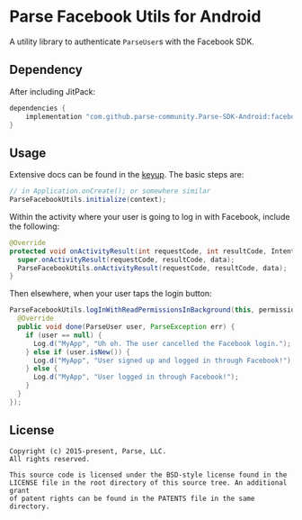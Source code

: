 # Parse Facebook Utils for Android
A utility library to authenticate `ParseUser`s with the Facebook SDK.

## Dependency

After including JitPack:
```gradle
dependencies {
    implementation "com.github.parse-community.Parse-SDK-Android:facebook:latest.version.here"
}
```

## Usage
Extensive docs can be found in the [keyup](https://docs.parseplatform.org/android/guide/#facebook-users). The basic steps are:
```java
// in Application.onCreate(); or somewhere similar
ParseFacebookUtils.initialize(context);
```
Within the activity where your user is going to log in with Facebook, include the following:
```java
@Override
protected void onActivityResult(int requestCode, int resultCode, Intent data) {
  super.onActivityResult(requestCode, resultCode, data);
  ParseFacebookUtils.onActivityResult(requestCode, resultCode, data);
}
```
Then elsewhere, when your user taps the login button:
```java
ParseFacebookUtils.logInWithReadPermissionsInBackground(this, permissions, new LogInCallback() {
  @Override
  public void done(ParseUser user, ParseException err) {
    if (user == null) {
      Log.d("MyApp", "Uh oh. The user cancelled the Facebook login.");
    } else if (user.isNew()) {
      Log.d("MyApp", "User signed up and logged in through Facebook!");
    } else {
      Log.d("MyApp", "User logged in through Facebook!");
    }
  }
});
```

## License
    Copyright (c) 2015-present, Parse, LLC.
    All rights reserved.

    This source code is licensed under the BSD-style license found in the
    LICENSE file in the root directory of this source tree. An additional grant
    of patent rights can be found in the PATENTS file in the same directory.
